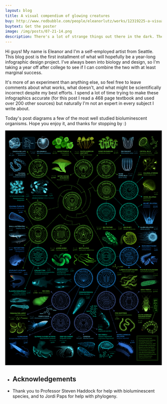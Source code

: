```yaml
---
layout: blog
title: A visual compendium of glowing creatures
buy: http://www.redbubble.com/people/eleanorlutz/works/12319225-a-visual-compendium-of-glowing-creatures?p=art-print
buytext: Get the poster
image: /img/posts/07-21-14.png
description: There's a lot of strange things out there in the dark. These ones are nice enough to let you know when they're around. 
---
```


Hi guys! My name is Eleanor and I'm a self-employed artist from Seattle. This blog post is the first installment of what will hopefully be a year-long infographic design project. I've always been into biology and design, so I'm taking a year off after college to see if I can combine the two with at least marginal success.

It's more of an experiment than anything else, so feel free to leave comments about what works, what doesn't, and what might be scientifically incorrect despite my best efforts. I spend a lot of time trying to make these infographics accurate (for this post I read a 468 page textbook and used over 200 other sources) but naturally I'm not an expert in every subject I write about. 

Today's post diagrams a few of the most well studied bioluminescent organisms. Hope you enjoy it, and thanks for stopping by :)

<div> <img class="invisible-for-rss-only" src="/img/posts/07-21-14.png" /> </div>

<ul class="sources">
<li><h2>Acknowledgements</h2></li>
<li>Thank you to Professor Steven Haddock for help with bioluminescent species, and to Jordi Paps for help with phylogeny.</li>
</ul>
